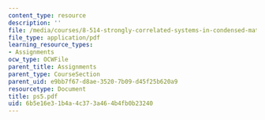 ```yaml
---
content_type: resource
description: ''
file: /media/courses/8-514-strongly-correlated-systems-in-condensed-matter-physics-fall-2003/6b5e16e31b4a4c373a464b4fb0b23240_ps5.pdf
file_type: application/pdf
learning_resource_types:
- Assignments
ocw_type: OCWFile
parent_title: Assignments
parent_type: CourseSection
parent_uid: e9bb7f67-d8ae-3520-7b09-d45f25b620a9
resourcetype: Document
title: ps5.pdf
uid: 6b5e16e3-1b4a-4c37-3a46-4b4fb0b23240
---
```

